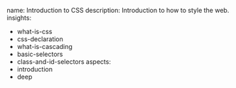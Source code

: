 name: Introduction to CSS
description: Introduction to how to style the web.
insights:
  - what-is-css
  - css-declaration
  - what-is-cascading
  - basic-selectors
  - class-and-id-selectors
aspects:
  - introduction
  - deep
 
